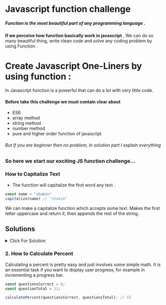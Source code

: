# Javascript function challenge
##### Function is the most beautiful part of any programming language . 
**If we perceive how function basically work in javascript** ,
We can do so many beautiful thing, write clean code and solve any coding problem by using Function  . 


# Create Javascript One-Liners by using function :
In Javascript function is a powerful that can do a lot with very little code.

#### Before take this challenge we must contain clear about 
- ES6
- array method
- string method
- number method
- pure and higher order function of javascript
###### But If you are beginner then no problem, In solution part I explain everything
  
### So here we start our exciting JS function challenge... 

### How to Capitalize Text 
- The function will capitalize the first word any text .

```js
const name = "shamin"
capitalize(name) // "Shamim"

```

 We can make a capitalize function which accepts some text. Makes the first letter uppercase and return it, then appends the rest of the string.

 ## Solutions

<details>
  <summary>Click For Solution</summary>

```JS
const capitalize = (str) => (`${str.charAt(0).toUpperCase()}${str.slice(1)}`)

```
### Explanation
- Template literals are literals delimited with backtick ( ` ) characters, allowing for multi-line strings, string interpolation with embedded expressions, and special constructs called tagged templates.
- The charAt() method returns the character at a specified index (position) in a string.
- The slice() method of Array instances returns a shallow copy of a portion of an array into a new array object selected from start to end ( end not included) where start and end represent the index of items in that array. The original array will not be modified. 


</details>

### 2. How to Calculate Percent

Calculating a percent is pretty easy and just involves some simple math. It is an essential task if you want to display user progress, for example in incrementing a progress bar.

```js
const questionsCorrect = 6;
const questionTotal = 11;

calculatePercent(questionsCorrect, questionsTotal); // 55

```

